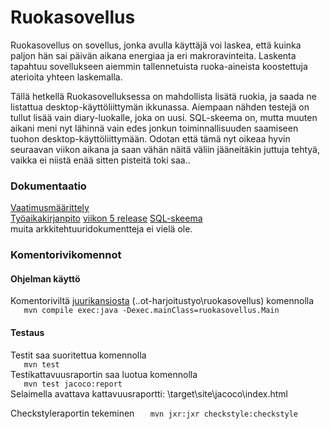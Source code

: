 # Ruokasovellus
Ruokasovellus on sovellus, jonka avulla käyttäjä voi laskea, että kuinka paljon hän sai päivän
 aikana energiaa ja eri makroravinteita. Laskenta tapahtuu sovellukseen 
aiemmin tallennetuista ruoka-aineista koostettuja aterioita yhteen laskemalla.  
  
Tällä hetkellä Ruokasovelluksessa on mahdollista lisätä ruokia, ja saada ne listattua desktop-käyttöliittymän ikkunassa.
Aiempaan nähden testejä on tullut lisää vain diary-luokalle, joka on uusi. SQL-skeema on, mutta muuten aikani meni nyt
lähinnä vain edes jonkun toiminnallisuuden saamiseen tuohon desktop-käyttöliittymään. Odotan että tämä nyt oikeaa hyvin seuraavan
 viikon aikana ja saan vähän näitä väliin jääneitäkin juttuja tehtyä,
 vaikka ei niistä enää sitten pisteitä toki saa..    
  
### Dokumentaatio

[Vaatimusmäärittely](https://github.com/ansketom/ot-harjoitustyo/blob/master/Dokumentointi/vaatimusmaarittely.md)  
[Työaikakirjanpito](https://github.com/ansketom/ot-harjoitustyo/blob/master/Dokumentointi/tyoaikakirjanpito.md)
[viikon 5 release](https://github.com/ansketom/ot-harjoitustyo/releases/tag/viikko5)
[SQL-skeema](https://github.com/ansketom/ot-harjoitustyo/blob/master/Dokumentointi/SQL-skeema.txt)    
muita arkkitehtuuridokumentteja ei vielä ole.  






### Komentorivikomennot

#### Ohjelman käyttö
Komentoriviltä [juurikansiosta](https://github.com/ansketom/ot-harjoitustyo/tree/master/ruokasovellus)
(..ot-harjoitustyo\ruokasovellus) komennolla  
```    mvn compile exec:java -Dexec.mainClass=ruokasovellus.Main    ```  

#### Testaus
Testit saa suoritettua komennolla  
```    mvn test    ```  
Testikattavuusraportin saa luotua komennolla  
```    mvn test jacoco:report    ```  
Selaimella avattava kattavuusraportti: \target\site\jacoco\index.html  
  
Checkstyleraportin tekeminen 
```    mvn jxr:jxr checkstyle:checkstyle    ```





